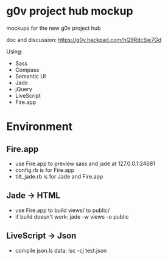 g0v project hub mockup
==================

mockups for the new g0v project hub

doc and discussion: https://g0v.hackpad.com/hQ9RdcSw7Gd

Using:
* Sass
* Compass
* Semantic UI
* Jade
* jQuery
* LiveScript
* Fire.app

Environment
============

Fire.app
------------
* use Fire.app to preview sass and jade at 127.0.0.1:24681
* config.rb is for Fire.app
* tilt_jade.rb is for Jade and Fire.app

Jade -> HTML
------------
* use Fire.app to build views/ to public/
* if build doesn't work: jade -w views -o public

LiveScript -> Json
------------
* compile json.ls data: lsc -cj test.json
